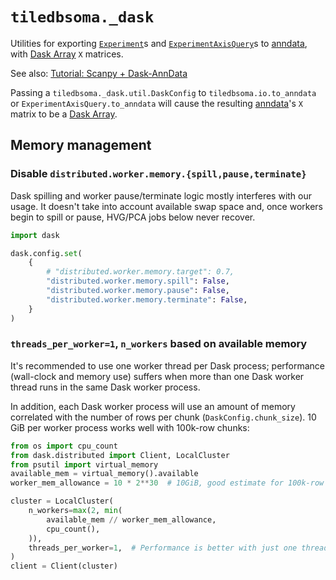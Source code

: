 # `tiledbsoma._dask`
Utilities for exporting [`Experiment`]s and [`ExperimentAxisQuery`]s to [anndata], with [Dask Array] `X` matrices.

See also: [Tutorial: Scanpy + Dask-AnnData][tutorial]

Passing a `tiledbsoma._dask.util.DaskConfig` to `tiledbsoma.io.to_anndata` or `ExperimentAxisQuery.to_anndata` will cause the resulting [anndata]'s `X` matrix to be a [Dask Array].

## Memory management

### Disable `distributed.worker.memory.{spill,pause,terminate}`
Dask spilling and worker pause/terminate logic mostly interferes with our usage. It doesn't take into account available swap space and, once workers begin to spill
or pause, HVG/PCA jobs below never recover.

```python
import dask

dask.config.set(
    {
        # "distributed.worker.memory.target": 0.7,
        "distributed.worker.memory.spill": False,
        "distributed.worker.memory.pause": False,
        "distributed.worker.memory.terminate": False,
    }
)
```

### `threads_per_worker=1`, `n_workers` based on available memory
It's recommended to use one worker thread per Dask process; performance (wall-clock and memory use) suffers when more than one Dask worker thread runs in the same Dask worker process.

In addition, each Dask worker process will use an amount of memory
correlated with the number of rows per chunk (`DaskConfig.chunk_size`). 10 GiB per worker process works well with 100k-row chunks:

```python
from os import cpu_count
from dask.distributed import Client, LocalCluster
from psutil import virtual_memory
available_mem = virtual_memory().available
worker_mem_allowance = 10 * 2**30  # 10GiB, good estimate for 100k-row Dask chunks

cluster = LocalCluster(
    n_workers=max(2, min(
        available_mem // worker_mem_allowance,
        cpu_count(),
    )),
    threads_per_worker=1,  # Performance is better with just one thread per worker process
)
client = Client(cluster)
```

[`Experiment`]: https://tiledbsoma.readthedocs.io/en/stable/python-tiledbsoma-experiment.html
[`ExperimentAxisQuery`]: https://tiledbsoma.readthedocs.io/en/stable/python-tiledbsoma-experimentaxisquery.html
[anndata]: https://anndata.readthedocs.io/en/stable/
[Dask Array]: https://docs.dask.org/en/stable/array.html
[Scanpy]: https://scanpy.readthedocs.io/en/stable/
[scanpy dask nb]: https://scanpy.readthedocs.io/en/stable/tutorials/experimental/dask.html
[tutorial]: ../../../notebooks/tutorial_scanpy_pca_dask.ipynb

